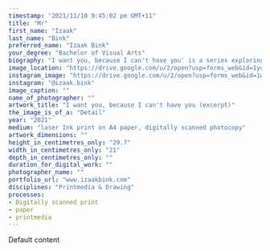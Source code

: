 ```yaml
---
timestamp: "2021/11/10 9:45:02 pm GMT+11"
title: "Mr"
first_name: "Izaak"
last_name: "Bink"
preferred_name: "Izaak Bink"
your_degree: "Bachelor of Visual Arts"
biography: "I want you, because I can't have you' is a series exploring the hardship created by the secrecy that defines the queer experience. Violent and promiscuous messages are communicated via 'glyphs', coded text that takes 'Polari phrases' (the phrases and language of gay subculture), real-life conversation extracts, and historical facts about anti-LGBT brutality in order to highlight the secrecy, hidden callousness, and discretion required as a part of coded communication within the queer experience. The coded text is combined with images from gay male-oriented pornographic publications from the 1970's and early 2000's. This contrasts a 'hero' image with the violent coded text, creating a toxic caricature of the exaggerated masculinity that gay men are often forced to emulate. The layers of the text and imagery are intended to place emphasis on the relationship between what is 'in front' and what is 'behind', forcing the viewer to ask the question, 'Whose place is it to decode this work?'"
image_location: "https://drive.google.com/u/2/open?usp=forms_web&id=1yo9reBsvEHZxOpXRgg_l7FYNwMJJiqxZ"
instagram_image: "https://drive.google.com/u/2/open?usp=forms_web&id=1wFkaghpaDPGKv_0DXwkwP3sdJpEUDnr1"
instagram: "@izaak.bink"
image_caption: ""
name_of_photographer: ""
artwork_title: "I want you, because I can't have you (excerpt)"
the_image_is_of_a: "Detail"
year: "2021"
medium: "laser Ink print on A4 paper, digitally scanned photocopy"
artwork_dimensions: ""
height_in_centimetres_only: "29.7"
width_in_centimetres_only: "21"
depth_in_centimetres_only: ""
duration_for_digital_work: ""
photographer_name: ""
portfolio_url: "www.izaakbink.com"
disciplines: "Printmedia & Drawing"
processes:
- Digitally scanned print
- paper
- printmedia
---
```


Default content